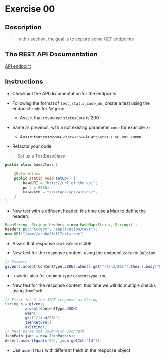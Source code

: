 # Exercise 00

## Description 
> In this section, the goal is to explore some GET endpoints

## The REST API Documentation
[API endpoint](https://restcountries.eu/#api-endpoints)

## Instructions 
* Check out the API documentation for the endpoints

* Following the format of `test_status_code_ok`, create a test using the endpoint `code` for `Belgium`
   * Assert that response `statusCode` is 200 

* Same as previous, with a not existing parameter `code` for example `zz`
   * Assert that response `statusCode` is `HttpStatus.SC_NOT_FOUND`

* Refactor your code 
> Set up a TestBaseClass
```java
public class BaseClass {
	
	@BeforeClass
	public static void setUp() {
		baseURI = "http://url.of.the.api";
		port = 8080;
		basePath = "/restApi/apiVersion/";
	}
}
```

* New test with a different header, this time use a Map to define the headers  
```java
Map<String, String> headers = new HashMap<String, String>();
headers.put("Accept", "application/text");
new URI("/name/aruba?fullText=true")
```
   * Assert that response `statusCode` is 406 

* New test for the response content, using the endpoint `code` for `Belgium`
```java
// Example
given().accept(ContentType.JSON).when().get("/find/201").then().body("Features.Feature", hasSize(2));
```
   * It works also for content type `ContentType.XML` 

* New test for the response content, this time we will do multiple checks using `JsonPath` 
```java 
// First fetch the JSON response as String		
String s = given()
		.accept(ContentType.JSON)
		.when()
		.get("/find/933")
		.thenReturn()
		.asString();
// Next parse the JSON with JsonPath
JsonPath json = new JsonPath(s);
Assert.assertEquals(933, json.getInt("Id"));		 
```
   * Use `assertThat` with different fields in the response object

